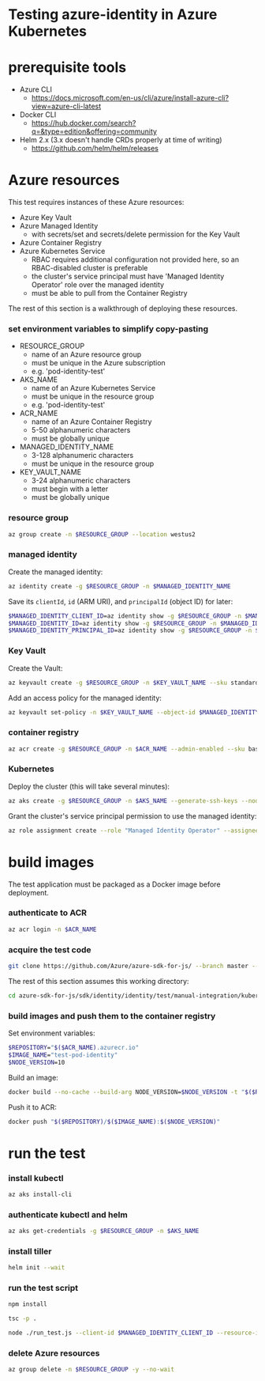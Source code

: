 # Testing azure-identity in Azure Kubernetes

# prerequisite tools
- Azure CLI
  - https://docs.microsoft.com/en-us/cli/azure/install-azure-cli?view=azure-cli-latest
- Docker CLI
  - https://hub.docker.com/search?q=&type=edition&offering=community
- Helm 2.x (3.x doesn't handle CRDs properly at time of writing)
  - https://github.com/helm/helm/releases


# Azure resources
This test requires instances of these Azure resources:
- Azure Key Vault
- Azure Managed Identity
  - with secrets/set and secrets/delete permission for the Key Vault
- Azure Container Registry
- Azure Kubernetes Service
  - RBAC requires additional configuration not provided here, so an RBAC-disabled cluster is preferable
  - the cluster's service principal must have 'Managed Identity Operator' role over the managed identity
  - must be able to pull from the Container Registry

The rest of this section is a walkthrough of deploying these resources.

### set environment variables to simplify copy-pasting
- RESOURCE_GROUP
  - name of an Azure resource group
  - must be unique in the Azure subscription
  - e.g. 'pod-identity-test'
- AKS_NAME
  - name of an Azure Kubernetes Service
  - must be unique in the resource group
  - e.g. 'pod-identity-test'
- ACR_NAME
  - name of an Azure Container Registry
  - 5-50 alphanumeric characters
  - must be globally unique
- MANAGED_IDENTITY_NAME
  - 3-128 alphanumeric characters
  - must be unique in the resource group
- KEY_VAULT_NAME
  - 3-24 alphanumeric characters
  - must begin with a letter
  - must be globally unique

### resource group
```sh
az group create -n $RESOURCE_GROUP --location westus2
```

### managed identity
Create the managed identity:
```sh
az identity create -g $RESOURCE_GROUP -n $MANAGED_IDENTITY_NAME
```

Save its `clientId`, `id` (ARM URI), and `principalId` (object ID) for later:
```sh
$MANAGED_IDENTITY_CLIENT_ID=az identity show -g $RESOURCE_GROUP -n $MANAGED_IDENTITY_NAME --query clientId -o tsv
$MANAGED_IDENTITY_ID=az identity show -g $RESOURCE_GROUP -n $MANAGED_IDENTITY_NAME --query id -o tsv
$MANAGED_IDENTITY_PRINCIPAL_ID=az identity show -g $RESOURCE_GROUP -n $MANAGED_IDENTITY_NAME --query principalId -o tsv
```

### Key Vault
Create the Vault:
```sh
az keyvault create -g $RESOURCE_GROUP -n $KEY_VAULT_NAME --sku standard
```

Add an access policy for the managed identity:
```sh
az keyvault set-policy -n $KEY_VAULT_NAME --object-id $MANAGED_IDENTITY_PRINCIPAL_ID --secret-permissions set delete
```

### container registry
```sh
az acr create -g $RESOURCE_GROUP -n $ACR_NAME --admin-enabled --sku basic
```

### Kubernetes
Deploy the cluster (this will take several minutes):
```sh
az aks create -g $RESOURCE_GROUP -n $AKS_NAME --generate-ssh-keys --node-count 1 --disable-rbac --attach-acr $ACR_NAME
```

Grant the cluster's service principal permission to use the managed identity:
```sh
az role assignment create --role "Managed Identity Operator" --assignee $(az aks show -g $RESOURCE_GROUP -n $AKS_NAME --query servicePrincipalProfile.clientId -o tsv) --scope $MANAGED_IDENTITY_ID
```


# build images
The test application must be packaged as a Docker image before deployment.

### authenticate to ACR
```sh
az acr login -n $ACR_NAME
```

### acquire the test code
```sh
git clone https://github.com/Azure/azure-sdk-for-js/ --branch master --single-branch --depth 1
```

The rest of this section assumes this working directory:
```sh
cd azure-sdk-for-js/sdk/identity/identity/test/manual-integration/kubernetes
```

### build images and push them to the container registry
Set environment variables:
```sh
$REPOSITORY="$($ACR_NAME).azurecr.io"
$IMAGE_NAME="test-pod-identity"
$NODE_VERSION=10
```

Build an image:
```sh
docker build --no-cache --build-arg NODE_VERSION=$NODE_VERSION -t "$($REPOSITORY)/$($IMAGE_NAME):$($NODE_VERSION)" .
```

Push it to ACR:
```sh
docker push "$($REPOSITORY)/$($IMAGE_NAME):$($NODE_VERSION)"
```

# run the test

### install kubectl
```sh
az aks install-cli
```

### authenticate kubectl and helm
```sh
az aks get-credentials -g $RESOURCE_GROUP -n $AKS_NAME
```

### install tiller
```sh
helm init --wait
```

### run the test script
```sh
npm install
```

```sh
tsc -p .
```

```sh
node ./run_test.js --client-id $MANAGED_IDENTITY_CLIENT_ID --resource-id $MANAGED_IDENTITY_ID --vault-url https://$KEY_VAULT_NAME.vault.azure.net --repository $REPOSITORY --image-name $IMAGE_NAME --image-tag $NODE_VERSION
```

### delete Azure resources
```sh
az group delete -n $RESOURCE_GROUP -y --no-wait
```